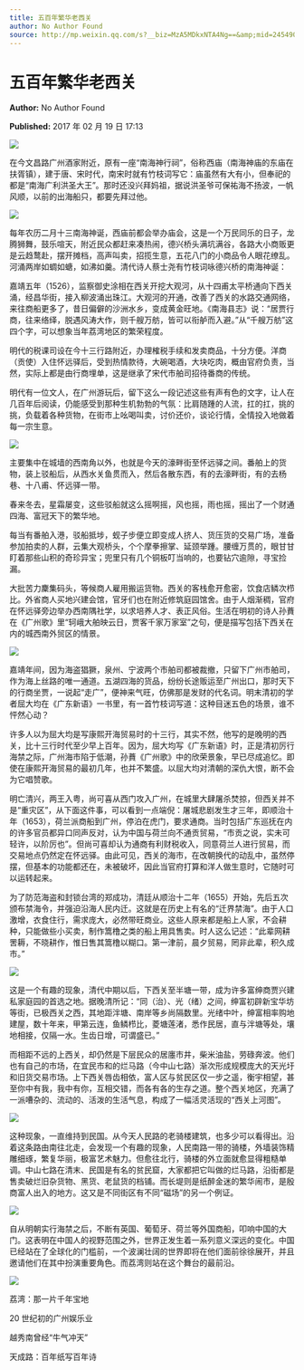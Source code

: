 ```yaml
---
title: 五百年繁华老西关
author: No Author Found
source: http://mp.weixin.qq.com/s?__biz=MzA5MDkxNTA4Ng==&amp;mid=2454905542&amp;idx=1&amp;sn=37190cf2d28c8594a511afde4c0407fe&amp;chksm=87a22aa7b0d5a3b1cd1e36d28f3a1a6d6170c1be9089e655e43f3d0610c641b68bfcc1a0f753#rd
---
```


# 五百年繁华老西关

**Author:** No Author Found

**Published:** 2017 年 02 月 19 日 17:13

![](http://mmbiz.qpic.cn/mmbiz_jpg/PJWG74pLsMY6VjSs8icl92DouG8adAGS0ibIkmicA6dYrXchQel1ic3LTtD572I9r9sbW2tOnBvpibgicAXRcdc4p5aA/0?wx_fmt=jpeg)

在今文昌路广州酒家附近，原有一座“南海神行祠”，俗称西庙（南海神庙的东庙在扶胥镇），建于唐、宋时代，南宋时就有竹枝词写它：庙虽然有大有小，但奉祀的都是“南海广利洪圣大王”。那时还没兴拜妈祖，据说洪圣爷可保祐海不扬波，一帆风顺，以前的出海船只，都要先拜过他。

![](http://mmbiz.qpic.cn/mmbiz_jpg/PJWG74pLsMb4EeQcZuE56xDibib6IQckjMC1Yvaib07XWiatzFhpwnP0ZGICwb7NAkI9zQmXwfnVibn7ibzMLZibrahwA/0?wx_fmt=jpeg)

每年农历二月十三南海神诞，西庙前都会举办庙会，这是一个万民同乐的日子，龙腾狮舞，鼓乐喧天，附近民众都赶来凑热闹，德兴桥头满坑满谷，各路大小商贩更是云趋鹜赴，摆开摊档，高声叫卖，招揽生意，五花八门的小商品令人眼花缭乱。河涌两岸如蜩如螗，如沸如羹。清代诗人蔡士尧有竹枝词咏德兴桥的南海神诞：

嘉靖五年（1526），监察御史涂相在西关开挖大观河，从十四甫太平桥通向下西关涌，经昌华街，接入柳波涌出珠江。大观河的开通，改善了西关的水路交通网络，来往商船更多了，昔日偏僻的沙洲水乡，变成黄金旺地。《南海县志》说：“居贾行商，往来络绎，脱遇风涛大作，则千艘万舫，皆可以衔舻而入避。”从“千艘万舫”这四个字，可以想象当年荔湾地区的繁荣程度。

明代的税课司设在今十三行路附近，办理榷税手续和发卖商品，十分方便。洋商（贡使）入住怀远驿后，受到热情款待，大碗喝酒，大块吃肉，概由官府负责，当然，实际上都是由行商埋单，这是继承了宋代市舶司招待番商的传统。

明代有一位文人，在广州游玩后，留下这么一段记述这些有声有色的文字，让人在几百年后阅读，仍能感受到那种生机勃勃的气氛：比肩随踵的人流，扛的扛，挑的挑，负载着各种货物，在街市上吆喝叫卖，讨价还价，谈论行情，全情投入地做着每一宗生意。

![](http://mmbiz.qpic.cn/mmbiz_jpg/PJWG74pLsMb4EeQcZuE56xDibib6IQckjMI2ibFicuC8N3MOP7pCGe5s1jlbIIxibCJOiccYpmfP8On9mhezGlkGHdiaw/0?wx_fmt=jpeg)

主要集中在城墙的西南角以外，也就是今天的濠畔街至怀远驿之间。番舶上的货物，装上驳船后，从西水关鱼贯而入，然后各散东西，有的去濠畔街，有的去杨巷、十八甫、怀远驿一带。

春来冬去，星霜屡变，这些驳船就这么摇啊摇，风也摇，雨也摇，摇出了一个财通四海、富冠天下的繁华地。

每当有番舶入港，驳船抵埗，蚬子步便立即变成人挤人、货压货的交易广场，准备参加拍卖的人群，云集大观桥头，个个摩拳擦掌、延颈举踵。腰缠万贯的，眼甘甘盯着那些山积的奇珍异宝；兜里只有几个铜板叮当响的，也要钻穴逾隙，寻宝捡漏。

大批苦力麇集码头，等候商人雇用搬运货物。西关的客栈愈开愈密，饮食店鳞次栉比。外省商人买地兴建会馆，官牙们也在附近修筑庭园馆舍。由于人烟渐稠，官府在怀远驿旁边举办西南隅社学，以求培养人才、表正风俗。生活在明初的诗人孙蕡在《广州歌》里“轲峨大舶映云日，贾客千家万家室”之句，便是描写包括下西关在内的城西南外贸区的情景。

![](http://mmbiz.qpic.cn/mmbiz_jpg/PJWG74pLsMb4EeQcZuE56xDibib6IQckjM12dZGfyXhfHljTdt0iaeG5vpCME0Bpspe6QM6scMPfmnLiaP2k3WPW5g/0?wx_fmt=jpeg)

嘉靖年间，因为海盗猖獗，泉州、宁波两个市舶司都被裁撤，只留下广州市舶司，作为海上丝路的唯一通道。五湖四海的货品，纷纷长途贩运至广州出口，那时天下的行商坐贾，一说起“走广”，便神来气旺，仿佛那是发财的代名词。明末清初的学者屈大均在《广东新语》一书里，有一首竹枝词写道：这种目迷五色的场景，谁不怦然心动？

许多人以为屈大均是写康熙开海贸易时的十三行，其实不然，他写的是晚明的西关，比十三行时代至少早上百年。因为，屈大均写《广东新语》时，正是清初厉行海禁之际，广州海市陷于低潮，孙蕡《广州歌》中的欣荣景象，早已尽成追忆。即使在康熙开海贸易的最初几年，也并不繁盛。以屈大均对清朝的深仇大恨，断不会为它唱赞歌。

明亡清兴，两王入粤，尚可喜从西门攻入广州，在城里大肆屠杀焚掠，但西关并不是“重灾区”，从下面这件事，可以看到一点端倪：屠城悲剧发生才三年，即顺治十年（1653），荷兰派商船到广州，停泊在虎门，要求通商。当时包括广东巡抚在内的许多官员都异口同声反对，认为中国与荷兰向不通贡贸易，“市贡之说，实未可轻许，以阶厉也”。但尚可喜却认为通商有利财税收入，同意荷兰人进行贸易，而交易地点仍然定在怀远驿。由此可见，西关的海市，在改朝换代的动乱中，虽然停摆，但基本的功能都还在，未被破坏，因此当官府打算和洋人做生意时，它随时可以运转起来。

为了防范海盗和封锁台湾的郑成功，清廷从顺治十二年（1655）开始，先后五次颁布禁海令，并强迫沿海人民内迁。这就是在历史上有名的“迁界禁海”。由于人口激增，衣食住行，需求庞大，必然带旺商业。这些人原来都是船上人家，不会耕种，只能做些小买卖，制作篙橹之类的船上用具售卖。时人这么记述：“此辈网耕罟耨，不晓耕作，惟日售其篙橹以糊口。第一津前，晨夕贸易，罔非此辈，积久成市。”

![](http://mmbiz.qpic.cn/mmbiz_jpg/PJWG74pLsMb4EeQcZuE56xDibib6IQckjMKn6RXwSMVoR8DuZmJaz05eLsplVXJQJM507l75uIceWiaCwkExUI9Wg/0?wx_fmt=jpeg)

这是一个有趣的现象，清代中期以后，下西关至半塘一带，成为许多富绅商贾兴建私家庭园的首选之地。据晚清所记：“同（治）、光（绪）之间，绅富初辟新宝华坊等街，已极西关之西，其地距泮塘、南岸等乡尚隔数里。光绪中叶，绅富相率购地建屋，数十年来，甲第云连，鱼鳞栉比，菱塘莲渚，悉作民居，直与泮塘等处，壤地相接，仅隔一水。生齿日增，可谓盛已。”

而相距不远的上西关，却仍然是下层民众的居廛市井，柴米油盐，劳碌奔波。他们也有自己的市场，在宜民市和的烂马路（今中山七路）渐次形成规模庞大的天光圩和旧货交易市场。上下西关唇齿相依，富人区与贫民区仅一步之遥，衡宇相望，甚至你中有我，我中有你，互相交错，而各有各的生存之道。整个西关地区，充满了一派嘈杂的、流动的、活泼的生活气息，构成了一幅活灵活现的“西关上河图”。

![](http://mmbiz.qpic.cn/mmbiz_jpg/PJWG74pLsMb4EeQcZuE56xDibib6IQckjMkpYgHNqMGsP04eH7ZH2XVaHHpoQyj9XeBZk6Sg6xEyYVPz8Xzr56xw/0?wx_fmt=jpeg)

这种现象，一直维持到民国。从今天人民路的老骑楼建筑，也多少可以看得出。沿着这条路由南往北走，会发现一个有趣的现象，人民南路一带的骑楼，外墙装饰精雕细琢，繁复华丽，极富艺术魅力。但愈往北行，骑楼的外立面就愈显得粗糙单调。中山七路在清末、民国是有名的贫民窟，大家都把它叫做的烂马路，沿街都是售卖破烂旧杂货物、黑货、老鼠货的档铺。而长堤则是纸醉金迷的繁华闹市，是殷商富人出入的地方。这又是不同街区有不同“磁场”的另一个例证。

![](http://mmbiz.qpic.cn/mmbiz_jpg/PJWG74pLsMb4EeQcZuE56xDibib6IQckjMmTnsQuHE2AVjoRR7JFo5DLf1wgiaj5ks8uKhIPxUf6RYFgL5CSsOLUw/0?wx_fmt=jpeg)

自从明朝实行海禁之后，不断有英国、葡萄牙、荷兰等外国商船，叩响中国的大门。这表明在中国人的视野范围之外，世界正发生着一系列意义深远的变化。中国已经站在了全球化的门槛前，一个波澜壮阔的世界即将在他们面前徐徐展开，并且邀请他们在其中扮演重要角色。而荔湾则站在这个舞台的最前沿。

![](http://mmbiz.qpic.cn/mmbiz_gif/PJWG74pLsMYf2b50xFTbTsibmjv5gNVOxZegUj8mrKtpuzCpBAYnQw9duHfIcNnUzicicnGUSv4EWPSTRAPvV9g3w/0?wx_fmt=gif)

荔湾：那一片千年宝地

20 世纪初的广州娱乐业

越秀南曾经“牛气冲天”

天成路：百年纸写百年诗

